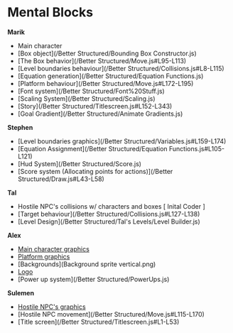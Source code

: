 # Mental Blocks

**Marik**

* Main character
* [Box object](/Better Structured/Bounding Box Constructor.js)
* [The Box behavior](/Better Structured/Move.js#L95-L113)
* [Level boundaries behaviour](/Better Structured/Collisions.js#L8-L115)
* [Equation generation](/Better Structured/Equation Functions.js)
* [Platform behaviour](/Better Structured/Move.js#L172-L195)
* [Font system](/Better Structured/Font%20Stuff.js)
* [Scaling System](/Better Structured/Scaling.js)
* [Story](/Better Structured/Titlescreen.js#L152-L343)
* [Goal Gradient](/Better Structured/Animate Gradients.js)
	
**Stephen**
* [Level boundaries graphics](/Better Structured/Variables.js#L159-L174)
* [Equation Assignment](/Better Structured/Equation Functions.js#L105-L121)
* [Hud System](/Better Structured/Score.js)
* [Score system (Allocating points for actions)](/Better Structured/Draw.js#L43-L58)
	
**Tal**
* Hostile NPC's collisions w/ characters and boxes [ Inital Coder ]
* [Target behaviour](/Better Structured/Collisions.js#L127-L138)
* [Level Design](/Better Structured/Tal's Levels/Level Builder.js) 

**Alex**
* [Main character graphics](Sheet.png)
* [Platform graphics](StuffSheet.png)
* [Backgrounds](Background sprite vertical.png)
* [Logo](Logo.png)
* [Power up system](/Better Structured/PowerUps.js)

**Sulemen**
* [Hostile NPC's graphics](/StuffSheet.png)
* [Hostile NPC movement](/Better Structured/Move.js#L115-L170) 
* [Title screen](/Better Structured/Titlescreen.js#L1-L53)
